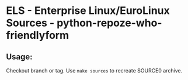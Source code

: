 # ELS - Enterprise Linux/EuroLinux Sources - python-repoze-who-friendlyform
 
## Usage:
  Checkout branch or tag. Use `make sources` to recreate  SOURCE0 archive.
